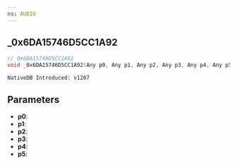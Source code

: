 ```yaml
---
ns: AUDIO
---
```

## _0x6DA15746D5CC1A92

```c
// 0x6DA15746D5CC1A92
void _0x6DA15746D5CC1A92(Any p0, Any p1, Any p2, Any p3, Any p4, Any p5);
```

```
NativeDB Introduced: v1207
```

## Parameters
* **p0**:
* **p1**:
* **p2**:
* **p3**:
* **p4**:
* **p5**:
